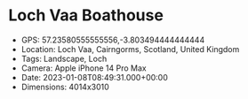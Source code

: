# Loch Vaa Boathouse

- GPS: 57.23580555555556,-3.803494444444444
- Location: Loch Vaa, Cairngorms, Scotland, United Kingdom
- Tags: Landscape, Loch
- Camera: Apple iPhone 14 Pro Max
- Date: 2023-01-08T08:49:31.000+00:00
- Dimensions: 4014x3010
